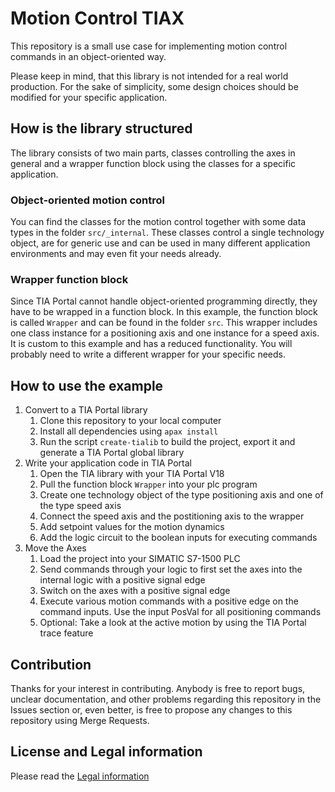# Motion Control TIAX 

This repository is a small use case for implementing motion control commands in an object-oriented way.

Please keep in mind, that this library is not intended for a real world production. For the sake of simplicity, some design choices should be modified for your specific application.

## How is the library structured

The library consists of two main parts, classes controlling the axes in general and a wrapper function block using the classes for a specific application.

### Object-oriented motion control

You can find the classes for the motion control together with some data types in the folder `src/_internal`. These classes control a single technology object, are for generic use and can be used in many different application environments and may even fit your needs already.

### Wrapper function block

Since TIA Portal cannot handle object-oriented programming directly, they have to be wrapped in a function block. In this example, the function block is called `Wrapper` and can be found in the folder `src`.
This wrapper includes one class instance for a positioning axis and one instance for a speed axis. It is custom to this example and has a reduced functionality. You will probably need to write a different wrapper for your specific needs.

## How to use the example

1. Convert to a TIA Portal library
    1. Clone this repository to your local computer
    2. Install all dependencies using `apax install`
    3. Run the script `create-tialib` to build the project, export it and generate a TIA Portal global library
2. Write your application code in TIA Portal
    1. Open the TIA library with your TIA Portal V18
    2. Pull the function block `Wrapper` into your plc program
    3. Create one technology object of the type positioning axis and one of the type speed axis
    4. Connect the speed axis and the postitioning axis to the wrapper
    5. Add setpoint values for the motion dynamics
    6. Add the logic circuit to the boolean inputs for executing commands
3. Move the Axes
    1. Load the project into your SIMATIC S7-1500 PLC
    2. Send commands through your logic to first set the axes into the internal logic with a positive signal edge
    3. Switch on the axes with a positive signal edge
    4. Execute various motion commands with a positive edge on the command inputs. Use the input PosVal for all positioning commands
    5. Optional: Take a look at the active motion by using the TIA Portal trace feature 

## Contribution

Thanks for your interest in contributing. Anybody is free to report bugs, unclear documentation, and other problems regarding this repository in the Issues section or, even better, is free to propose any changes to this repository using Merge Requests.

## License and Legal information

Please read the [Legal information](LICENSE.md)
